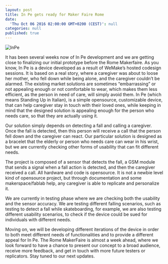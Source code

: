 ```yaml
---
layout: post
title: In Pe gets ready for Maker Faire Rome
date:
  'Thu Oct 06 2016 02:00:00 GMT+0200 (CEST)': null
categories: null
published: true
---
```


![InPe](https://c2.staticflickr.com/6/5561/30399316971_da73568b2b_z.jpg)

It has been several weeks now of In Pe development and we are getting close to finalizing our initial prototype before the Rome Makerfaire.  As you know, In Pe is a device developed as a result of WeMake’s hosted codesign sessions. It is based on a real story, where a caregiver was about to loose her mother, who fell down while being alone, and the caregiver couldn’t be alarmed. The existing market solutions are sometimes “embarrassing” or not appealing enough or not comfortable to wear, which makes them less efficient, as the person in need of care, will simply avoid them. In Pe (which means Standing Up
in Italian), is a simple opensource, customizable device, that can help caregiver stay in touch with their loved ones, while keeping in mind that the designed solution is appealing enough for the person who needs care, so that they are actually using it.

Our solution simply depends on detecting a fall and calling a caregiver. Once the fall is detected, then this person will receive a call that the person fell down and the caregiver can react.   Our particular solution is  designed as a bracelet that the elderly or person who needs care can wear in his wrist, but we are currently checking other forms of usability that can fit different needs.

The project is composed of a sensor that detects the fall, a GSM module that sends a signal when a fall action is detected, and then the caregiver received a call.   All hardware and code is opensource.  It is not a newbie level kind of opensource project, but through documentation and some makerspace/fablab help, any caregiver is able to replicate and personalize it.

We are currently in testing phase where we are checking both the usability and the sensor accuracy.   We are testing different falling scenarios, such as testing to detect a fall while skateboarding, for example, we are also testing different usability scenarios, to check if the device could be sued for individuals with different needs.

Moving on, we will be developing different iterations of the device in order to both meet different needs of functionalities and to provide a different appeal for In Pe.  The Rome MakerFaire is almost a week ahead, where we look forward to have a chance to present our concept to a broad audience, receive more feedback, and get in touch with more future testers or replicators. Stay tuned to our next updates.
